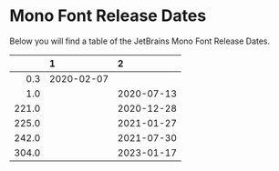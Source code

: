 # Mono Font Release Dates
Below you will find a table of the JetBrains Mono Font Release Dates.

|       | 1          | 2          |
|------:|:-----------|:-----------|
|   0.3 | 2020-02-07 |            |
|   1.0 |            | 2020-07-13 |
| 221.0 |            | 2020-12-28 |
| 225.0 |            | 2021-01-27 |
| 242.0 |            | 2021-07-30 |
| 304.0 |            | 2023-01-17 |